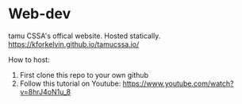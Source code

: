 # Web-dev
tamu CSSA's offical website. Hosted statically.
https://kforkelvin.github.io/tamucssa.io/

How to host:
1. First clone this repo to your own github
2. Follow this tutorial on Youtube:
https://www.youtube.com/watch?v=8hrJ4oN1u_8
